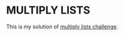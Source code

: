 # MULTIPLY LISTS

This is my solution of [multiply lists challenge](https://www.codeeval.com/open_challenges/113/).
